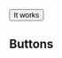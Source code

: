<script setup>
// import '../../demo/node_modules/jenika-ui/dist/style.css';
// import JButton from '../../src/components/JButton/JButton.vue';

</script>

<div class="jui-my-10 jui-space-x-4">
    <!-- <JButton variant="primary">Primary </JButton>
    <JButton variant="secondary">Secondary </JButton>
    <JButton variant="success">Success </JButton>
    <JButton variant="danger">Danger </JButton>
    <JButton variant="warning">Warning </JButton>
    <JButton variant="info">Info </JButton>
    <JButton variant="dark">Danger </JButton>
    <JButton>Default Button </JButton> -->
    <!-- Other variants -->
    <!-- <JButton variant="primary" disabled>Primary (Disabled)</JButton> -->
    <button>It works</button>
</div>

## Buttons
